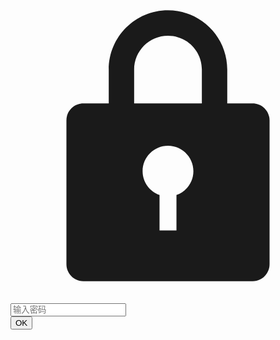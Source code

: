<div class="vp-decrypt-layer expand">
  <div class="vp-decrypt-modal">
    <div class="vp-decrypt-hint">
      <svg xmlns="http://www.w3.org/2000/svg" class="icon lock-icon" viewBox="0 0 1024 1024" fill="currentColor" aria-label="lock icon">
        <path d="M787.168 952.268H236.832c-30.395 0-55.033-24.638-55.033-55.033V429.45c0-30.395 24.638-55.034 55.033-55.034h82.55V264.35c0-106.38 86.238-192.618 192.618-192.618S704.618 157.97 704.618 264.35v110.066h82.55c30.395 0 55.033 24.639 55.033 55.034v467.785c0 30.395-24.639 55.033-55.033 55.033zM484.483 672.046v115.122h55.034V672.046c31.99-11.373 55.033-41.605 55.033-77.496 0-45.592-36.958-82.55-82.55-82.55s-82.55 36.958-82.55 82.55c0 35.89 23.042 66.123 55.033 77.496zM622.067 264.35c0-60.788-49.28-110.067-110.067-110.067s-110.067 49.28-110.067 110.067v110.066h220.135V264.35z"></path>
      </svg>
    </div>
    <div class="vp-decrypt-input"><input id="pwd" type="password" placeholder="输入密码"></div>
    <button type="button" class="vp-decrypt-submit" onclick="clOK()">OK</button>
  </div>
</div>


